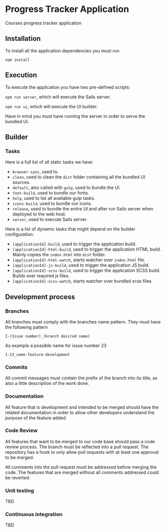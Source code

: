 # Progress Tracker Application
Courses progress tracker application

## Installation
To install all the application dependencies you must run

`npm install`

## Execution
To execute the application you have two pre-defined scripts:

`npm run server`, which will execute the Sails server.

`npm run ui`, which will execute the UI builder.

Have in mind you must have running the server in order to serve the bundled UI.

## Builder

### Tasks
Here is a full list of all static tasks we have:

- `browser-sync`, used to.
- `clean`, used to clean the `dist` folder containing all the bundled UI sources.
- `default`, also called with `gulp`, used to bundle the UI.
- `font-build`, used to bundle our fonts.
- `help`, used to list all available gulp tasks.
- `icons-build`, used to bundle our icons.
- `release`, used to bundle the entire UI and after run Sails server when deployed to the web host.
- `server`, used to execute Sails server.

Here is a list of dynamic tasks that might depend on the builder configuration:

- `[applicationId]-build`, used to trigger the application build.
- `[applicationId]-html-build`, used to trigger the application HTML build. Mainly copies the `index.html` into `dist` folder.
- `[applicationId]-html-watch`, starts watcher over `index.html` file.
- `[applicationId]-js-build`, used to trigger the application JS build.
- `[applicationId]-scss-build`, used to trigger the application SCSS build. Builds over required js files.
- `[applicationId]-scss-watch`, starts watcher over bundled scss files.

## Development process

### Branches
All branches must comply with the branches name pattern. They must have the following pattern

`I-(Issue number)_(branch desired name)`

As example a possible name for issue number 23

`I-23_some-feature-development`

### Commits
All commit messages must contain the prefix of the branch into its title, as also a little description of the work done.

### Documentation
All feature that is development and intended to be merged should have the related documentation in order to allow other
developers understand the purpose of the feature added.

### Code Review
All features that want to be merged to our code base should pass a code review process. The branch must be reflected
into a pull request. The repository has a hook to only allow pull requests with at least one approval to be merged.

All comments into the pull request must be addressed before merging the code. The features that are merged without all
comments addressed could be reverted.

### Unit testing
TBD

### Continuous integration
TBD
